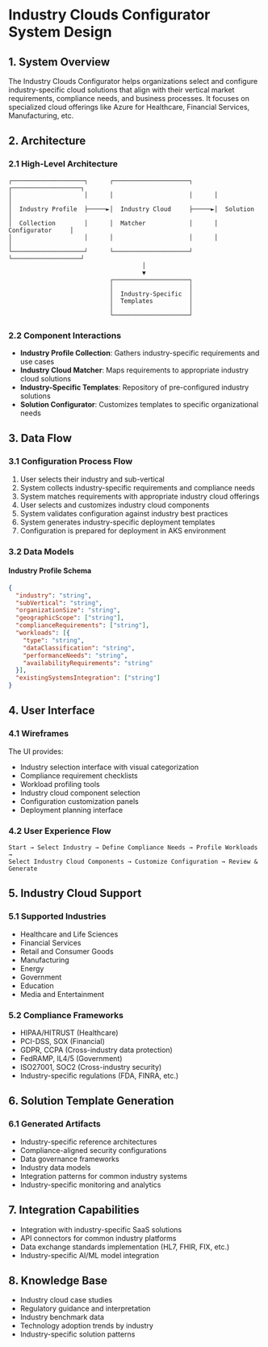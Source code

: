# Industry Clouds Configurator System Design

## 1. System Overview

The Industry Clouds Configurator helps organizations select and configure industry-specific cloud solutions that align with their vertical market requirements, compliance needs, and business processes. It focuses on specialized cloud offerings like Azure for Healthcare, Financial Services, Manufacturing, etc.

## 2. Architecture

### 2.1 High-Level Architecture

```
┌────────────────────┐      ┌─────────────────────┐      ┌───────────────────┐
│                    │      │                     │      │                   │
│  Industry Profile  ├─────►│  Industry Cloud     ├─────►│  Solution         │
│  Collection        │      │  Matcher            │      │  Configurator     │
│                    │      │                     │      │                   │
└────────────────────┘      └─────────────────────┘      └───────────────────┘
                                     │
                                     ▼
                            ┌─────────────────────┐
                            │                     │
                            │  Industry-Specific  │
                            │  Templates          │
                            │                     │
                            └─────────────────────┘
```

### 2.2 Component Interactions

- **Industry Profile Collection**: Gathers industry-specific requirements and use cases
- **Industry Cloud Matcher**: Maps requirements to appropriate industry cloud solutions
- **Industry-Specific Templates**: Repository of pre-configured industry solutions
- **Solution Configurator**: Customizes templates to specific organizational needs

## 3. Data Flow

### 3.1 Configuration Process Flow

1. User selects their industry and sub-vertical
2. System collects industry-specific requirements and compliance needs
3. System matches requirements with appropriate industry cloud offerings
4. User selects and customizes industry cloud components
5. System validates configuration against industry best practices
6. System generates industry-specific deployment templates
7. Configuration is prepared for deployment in AKS environment

### 3.2 Data Models

#### Industry Profile Schema
```json
{
  "industry": "string",
  "subVertical": "string",
  "organizationSize": "string",
  "geographicScope": ["string"],
  "complianceRequirements": ["string"],
  "workloads": [{
    "type": "string",
    "dataClassification": "string",
    "performanceNeeds": "string",
    "availabilityRequirements": "string"
  }],
  "existingSystemsIntegration": ["string"]
}
```

## 4. User Interface

### 4.1 Wireframes

The UI provides:
- Industry selection interface with visual categorization
- Compliance requirement checklists
- Workload profiling tools
- Industry cloud component selection
- Configuration customization panels
- Deployment planning interface

### 4.2 User Experience Flow

```
Start → Select Industry → Define Compliance Needs → Profile Workloads → 
Select Industry Cloud Components → Customize Configuration → Review & Generate
```

## 5. Industry Cloud Support

### 5.1 Supported Industries

- Healthcare and Life Sciences
- Financial Services
- Retail and Consumer Goods
- Manufacturing
- Energy
- Government
- Education
- Media and Entertainment

### 5.2 Compliance Frameworks

- HIPAA/HITRUST (Healthcare)
- PCI-DSS, SOX (Financial)
- GDPR, CCPA (Cross-industry data protection)
- FedRAMP, IL4/5 (Government)
- ISO27001, SOC2 (Cross-industry security)
- Industry-specific regulations (FDA, FINRA, etc.)

## 6. Solution Template Generation

### 6.1 Generated Artifacts

- Industry-specific reference architectures
- Compliance-aligned security configurations
- Data governance frameworks
- Industry data models
- Integration patterns for common industry systems
- Industry-specific monitoring and analytics

## 7. Integration Capabilities

- Integration with industry-specific SaaS solutions
- API connectors for common industry platforms
- Data exchange standards implementation (HL7, FHIR, FIX, etc.)
- Industry-specific AI/ML model integration

## 8. Knowledge Base

- Industry cloud case studies
- Regulatory guidance and interpretation
- Industry benchmark data
- Technology adoption trends by industry
- Industry-specific solution patterns
